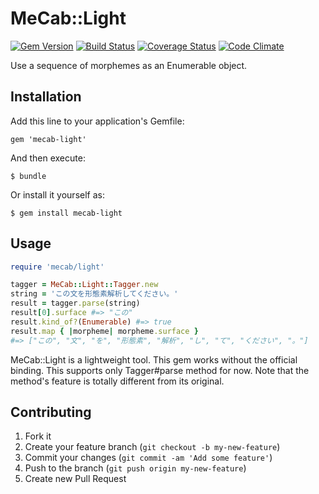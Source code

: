 # MeCab::Light

[![Gem Version](https://badge.fury.io/rb/mecab-light.png)](http://badge.fury.io/rb/mecab-light)
[![Build Status](https://travis-ci.org/hadzimme/mecab-light.png)](https://travis-ci.org/hadzimme/mecab-light)
[![Coverage Status](https://coveralls.io/repos/hadzimme/mecab-light/badge.png?branch=master)](https://coveralls.io/r/hadzimme/mecab-light?branch=master)
[![Code Climate](https://codeclimate.com/repos/52d6b3afe30ba0304300e862/badges/1667a80ba014a14e77f6/gpa.png)](https://codeclimate.com/repos/52d6b3afe30ba0304300e862/feed)

Use a sequence of morphemes as an Enumerable object.

## Installation

Add this line to your application's Gemfile:

    gem 'mecab-light'

And then execute:

    $ bundle

Or install it yourself as:

    $ gem install mecab-light

## Usage

```ruby
require 'mecab/light'

tagger = MeCab::Light::Tagger.new
string = 'この文を形態素解析してください。'
result = tagger.parse(string)
result[0].surface #=> "この"
result.kind_of?(Enumerable) #=> true
result.map { |morpheme| morpheme.surface }
#=> ["この", "文", "を", "形態素", "解析", "し", "て", "ください", "。"]
```

MeCab::Light is a lightweight tool.
This gem works without the official binding.
This supports only Tagger#parse method for now.
Note that the method's feature is totally different from its original.

## Contributing

1. Fork it
2. Create your feature branch (`git checkout -b my-new-feature`)
3. Commit your changes (`git commit -am 'Add some feature'`)
4. Push to the branch (`git push origin my-new-feature`)
5. Create new Pull Request
